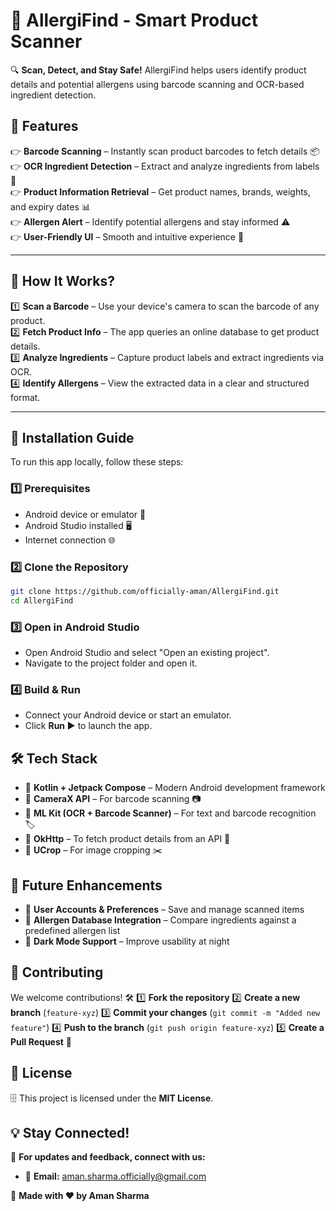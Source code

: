 # 🌿 AllergiFind - Smart Product Scanner

🔍 **Scan, Detect, and Stay Safe!** AllergiFind helps users identify product details and potential allergens using barcode scanning and OCR-based ingredient detection.

## 🚀 Features

👉 **Barcode Scanning** – Instantly scan product barcodes to fetch details 📦  
👉 **OCR Ingredient Detection** – Extract and analyze ingredients from labels 📝  
👉 **Product Information Retrieval** – Get product names, brands, weights, and expiry dates 📊  
👉 **Allergen Alert** – Identify potential allergens and stay informed ⚠️  
👉 **User-Friendly UI** – Smooth and intuitive experience 🎨  

---

## 📸 How It Works?

1️⃣ **Scan a Barcode** – Use your device's camera to scan the barcode of any product.  
2️⃣ **Fetch Product Info** – The app queries an online database to get product details.  
3️⃣ **Analyze Ingredients** – Capture product labels and extract ingredients via OCR.  
4️⃣ **Identify Allergens** – View the extracted data in a clear and structured format.  

---

## 📲 Installation Guide

To run this app locally, follow these steps:

### **1️⃣ Prerequisites**
- Android device or emulator 📱
- Android Studio installed 🖥️
- Internet connection 🌐

### **2️⃣ Clone the Repository**
```bash
git clone https://github.com/officially-aman/AllergiFind.git
cd AllergiFind
```

### 3️⃣ Open in Android Studio
- Open Android Studio and select "Open an existing project".
- Navigate to the project folder and open it.

### 4️⃣ Build & Run
- Connect your Android device or start an emulator.
- Click **Run ▶️** to launch the app.

## 🛠️ Tech Stack
- 🔹 **Kotlin + Jetpack Compose** – Modern Android development framework
- 🔹 **CameraX API** – For barcode scanning 📷
- 🔹 **ML Kit (OCR + Barcode Scanner)** – For text and barcode recognition 🏷️
- 🔹 **OkHttp** – To fetch product details from an API 🔗
- 🔹 **UCrop** – For image cropping ✂️

## 🎯 Future Enhancements
- 🚀 **User Accounts & Preferences** – Save and manage scanned items
- 🚀 **Allergen Database Integration** – Compare ingredients against a predefined allergen list
- 🚀 **Dark Mode Support** – Improve usability at night

## 🤝 Contributing
We welcome contributions! 🛠️
1️⃣ **Fork the repository**
2️⃣ **Create a new branch** (`feature-xyz`)
3️⃣ **Commit your changes** (`git commit -m "Added new feature"`)
4️⃣ **Push to the branch** (`git push origin feature-xyz`)
5️⃣ **Create a Pull Request** 🚀

## 🐜 License
🗄 This project is licensed under the **MIT License**.

## 💡 Stay Connected!
💌 **For updates and feedback, connect with us:**
- 📧 **Email:** [aman.sharma.officially@gmail.com](mailto:aman.sharma.officially@gmail.com)

🔹 **Made with ❤️ by Aman Sharma**


